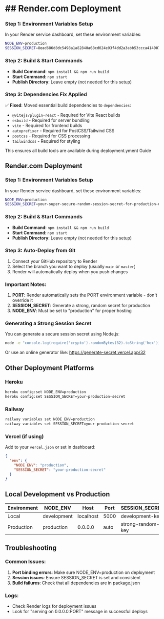 # ## Render.com Deployment

### Step 1: Environment Variables Setup

In your Render service dashboard, set these environment variables:

```bash
NODE_ENV=production
SESSION_SECRET=8ead686d8dc5498a1a82840a68cd024e03f4dd2a3abb53ccca4140077a237012
```

### Step 2: Build & Start Commands

- **Build Command**: `npm install && npm run build`
- **Start Command**: `npm start`
- **Publish Directory**: Leave empty (not needed for this setup)

### Step 3: Dependencies Fix Applied

✅ **Fixed**: Moved essential build dependencies to `dependencies`:
- `@vitejs/plugin-react` - Required for Vite React builds
- `esbuild` - Required for server bundling
- `vite` - Required for frontend builds
- `autoprefixer` - Required for PostCSS/Tailwind CSS
- `postcss` - Required for CSS processing
- `tailwindcss` - Required for styling

This ensures all build tools are available during deployment.yment Guide

## Render.com Deployment

### Step 1: Environment Variables Setup

In your Render service dashboard, set these environment variables:

```bash
NODE_ENV=production
SESSION_SECRET=your-super-secure-random-session-secret-for-production-use-at-least-32-characters
```

### Step 2: Build & Start Commands

- **Build Command**: `npm install && npm run build`
- **Start Command**: `npm start`
- **Publish Directory**: Leave empty (not needed for this setup)

### Step 3: Auto-Deploy from Git

1. Connect your GitHub repository to Render
2. Select the branch you want to deploy (usually `main` or `master`)
3. Render will automatically deploy when you push changes

### Important Notes:

1. **PORT**: Render automatically sets the PORT environment variable - don't override it
2. **SESSION_SECRET**: Generate a strong, random secret for production
3. **NODE_ENV**: Must be set to "production" for proper hosting

### Generating a Strong Session Secret

You can generate a secure session secret using Node.js:

```bash
node -e "console.log(require('crypto').randomBytes(32).toString('hex'))"
```

Or use an online generator like: https://generate-secret.vercel.app/32

## Other Deployment Platforms

### Heroku

```bash
heroku config:set NODE_ENV=production
heroku config:set SESSION_SECRET=your-production-secret
```

### Railway

```bash
railway variables set NODE_ENV=production
railway variables set SESSION_SECRET=your-production-secret
```

### Vercel (if using)

Add to your `vercel.json` or set in dashboard:

```json
{
  "env": {
    "NODE_ENV": "production",
    "SESSION_SECRET": "your-production-secret"
  }
}
```

## Local Development vs Production

| Environment | NODE_ENV    | Host      | Port | SESSION_SECRET    |
| ----------- | ----------- | --------- | ---- | ----------------- |
| Local       | development | localhost | 5000 | development-key   |
| Production  | production  | 0.0.0.0   | auto | strong-random-key |

## Troubleshooting

### Common Issues:

1. **Port binding errors**: Make sure NODE_ENV=production on deployment
2. **Session issues**: Ensure SESSION_SECRET is set and consistent
3. **Build failures**: Check that all dependencies are in package.json

### Logs:

- Check Render logs for deployment issues
- Look for "serving on 0.0.0.0:PORT" message in successful deploys
